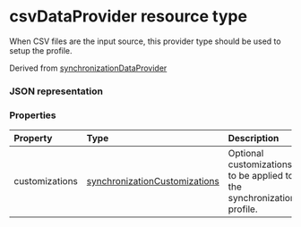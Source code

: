 # csvDataProvider resource type

When CSV files are the input source, this provider type should be used to setup the profile.  

Derived from [synchronizationDataProvider](synchronizationDataProvider.md)

### JSON representation

### Properties

| Property | Type | Description |
|:-|:-|:-|
| customizations | [synchronizationCustomizations](synchronizationCustomizations.md) | Optional customizations to be applied to the synchronization profile. 